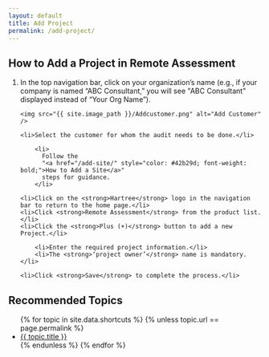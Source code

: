 ```yaml
---
layout: default
title: Add Project
permalink: /add-project/
---
```


<div class="styled-list">
  <h2>How to Add a Project in Remote Assessment</h2>
  <ol>
    <li>
      In the top navigation bar, click on your organization’s name 
      (e.g., if your company is named “ABC Consultant,” you will see 
      "ABC Consultant" displayed instead of “Your Org Name”).
    </li>
     
    <img src="{{ site.image_path }}/Addcustomer.png" alt="Add Customer" />
 
    <li>Select the customer for whom the audit needs to be done.</li>
     
        <li>
          Follow the 
          "<a href="/add-site/" style="color: #42b29d; font-weight: bold;">How to Add a Site</a>" 
          steps for guidance.
        </li>
      
    <li>Click on the <strong>Hartree</strong> logo in the navigation bar to return to the home page.</li>
    <li>Click <strong>Remote Assessment</strong> from the product list.</li>
    <li>Click the <strong>Plus (+)</strong> button to add a new Project.</li>
    
        <li>Enter the required project information.</li>
        <li>The <strong>‘project owner’</strong> name is mandatory.</li>
      
    <li>Click <strong>Save</strong> to complete the process.</li>
  </ol>
</div>

<div class="other-topics">
      <h2>Recommended Topics</h2>
      <ul>
        {% for topic in site.data.shortcuts %}
          {% unless topic.url == page.permalink %}
            <li><a href="{{ topic.url }}">{{ topic.title }}</a></li>
          {% endunless %}
        {% endfor %}
      </ul>
  </div>

